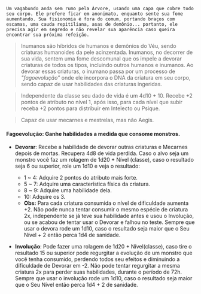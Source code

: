 
```
Um vagabundo anda sem rumo pela Árvore, usando uma capa que cobre todo seu corpo. Ele prefere ficar em anonimato, enquanto sente sua fome aumentando. Sua fisionomia é fora do comum, portando braços com escamas, uma cauda repitiliana, asas de demônio... portanto, ele precisa agir em segredo e não revelar sua aparência caso queira encontrar sua próxima refeição.
```

>Inumanos são híbridos de humanos e demônios do Véu, sendo criaturas humanoides da pele acinzentada. Inumanos, no decorrer de sua vida, sentem uma fome descomunal que os impele a devorar criaturas de todos os tipos, incluindo outros humanos e inumanos. Ao devorar essas criaturas, o inumano passa por um processo de *"fagoevolução"* onde ele incorpora o DNA da criatura em seu corpo, sendo capaz de usar habilidades das criaturas ingeridas. 

> Independente da classe seu dado de vida é um 4d10 + 10. Recebe +2 pontos de atributo no nível 1, após isso, para cada nível que subir receba +2 pontos para distribuir em Intelecto ou Psique.

>Capaz de usar mecarnes e mestrelas, mas não Aegis.

#### **Fagoevolução**: Ganhe habilidades a medida que consome monstros. 

- **Devorar**: Recebe a habilidade de devorar outras criaturas e Mecarnes depois de mortas. Recupera 4d8 de vida perdida. Caso o alvo seja um monstro você faz um rolagem de 1d20 + Nível (classe), caso o resultado seja 6 ou superior, role um 1d10 e veja o resultado:
	- 1 ~ 4: Adquire 2 pontos do atributo mais forte.
	- 5 ~ 7: Adquire uma característica física da criatura.
	- 8 ~ 9: Adquire uma habilidade dela.
	- 10: Adquire os 3.
	- **Obs:** Para cada criatura consumida o nível de dificuldade aumenta +2. Não pode nunca tentar consumir o mesmo espécie de criatura 2x, independente se já teve sua habilidade antes e usou o Involução, ou se acabou de tentar usar o Devorar e falhou no teste. Sempre que usar o devora rode um 1d10, caso o resultado seja maior que o Seu Nível + 2 então perca 1d4 de sanidade.
	
- **Involução**: Pode fazer uma rolagem de 1d20 + Nível(classe), caso tire o resultado 15 ou superior pode regurgitar a evolução de um monstro que você tenha consumido, perdendo todos seu efeitos e diminuindo a dificuldade de Devorar em -2. Não pode tentar regurgitar a mesma criatura 2x para perder suas habilidades, durante o período de 72h. Sempre que usar o involução rode um 1d10, caso o resultado seja maior que o Seu Nível então perca 1d4 + 2 de sanidade.
